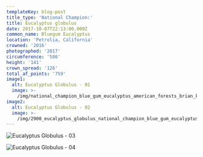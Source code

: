 ```yaml
---
templateKey: blog-post
title_type: 'National Champion:'
title: Eucalyptus globulus
date: 2017-10-07T22:13:00.000Z
common_name: Bluegum Eucalyptus
location: 'Petrolia, California'
crowned: '2016'
photographed: '2017'
circumference: '586'
height: '141'
crown_spread: '126'
total_af_points: '759'
image1:
  alt: Eucalyptus Globulus - 01
  image: >-
    /img/national_champion_blue_gum_eucalyptus_american_forests_brian_kelley_kodak_portra160_toyocf_full_2.jpg
image2:
  alt: Eucalyptus Globulus - 02
  image: >-
    /img/2900_eucalyptus_globulus_national_champion_blue_gum_eucalyptus_american_forests_brian_kelley_scale.jpg
---
```

![Eucalyptus Globulus - 03](/img/blue_gum_eucalyptus_national_champion_fruit_2-copy.jpg)

![Eucalyptus Globulus - 04](/img/blue_gum_eucalyptus_national_champion_fruit-copy.jpg)
